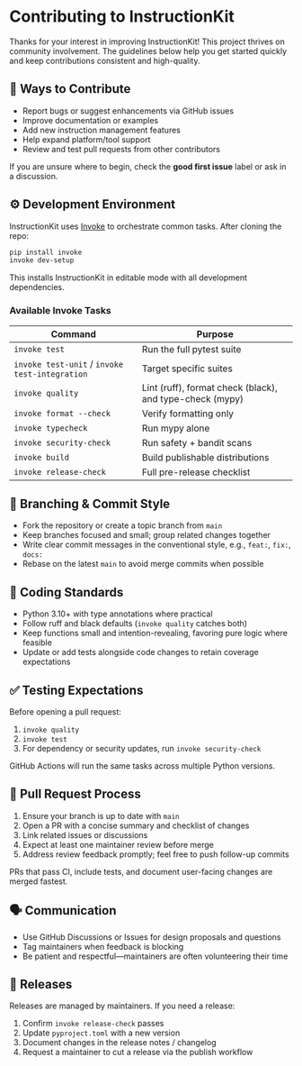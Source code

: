 # Contributing to InstructionKit

Thanks for your interest in improving InstructionKit! This project thrives on community involvement. The guidelines below help you get started quickly and keep contributions consistent and high-quality.

## 🧭 Ways to Contribute

- Report bugs or suggest enhancements via GitHub issues
- Improve documentation or examples
- Add new instruction management features
- Help expand platform/tool support
- Review and test pull requests from other contributors

If you are unsure where to begin, check the **good first issue** label or ask in a discussion.

## ⚙️ Development Environment

InstructionKit uses [Invoke](https://www.pyinvoke.org/) to orchestrate common tasks. After cloning the repo:

```bash
pip install invoke
invoke dev-setup
```

This installs InstructionKit in editable mode with all development dependencies.

### Available Invoke Tasks

| Command | Purpose |
| --- | --- |
| `invoke test` | Run the full pytest suite |
| `invoke test-unit` / `invoke test-integration` | Target specific suites |
| `invoke quality` | Lint (ruff), format check (black), and type-check (mypy) |
| `invoke format --check` | Verify formatting only |
| `invoke typecheck` | Run mypy alone |
| `invoke security-check` | Run safety + bandit scans |
| `invoke build` | Build publishable distributions |
| `invoke release-check` | Full pre-release checklist |

## 🧱 Branching & Commit Style

- Fork the repository or create a topic branch from `main`
- Keep branches focused and small; group related changes together
- Write clear commit messages in the conventional style, e.g., `feat:`, `fix:`, `docs:`
- Rebase on the latest `main` to avoid merge commits when possible

## 🧼 Coding Standards

- Python 3.10+ with type annotations where practical
- Follow ruff and black defaults (`invoke quality` catches both)
- Keep functions small and intention-revealing, favoring pure logic where feasible
- Update or add tests alongside code changes to retain coverage expectations

## ✅ Testing Expectations

Before opening a pull request:

1. `invoke quality`
2. `invoke test`
3. For dependency or security updates, run `invoke security-check`

GitHub Actions will run the same tasks across multiple Python versions.

## 🔄 Pull Request Process

1. Ensure your branch is up to date with `main`
2. Open a PR with a concise summary and checklist of changes
3. Link related issues or discussions
4. Expect at least one maintainer review before merge
5. Address review feedback promptly; feel free to push follow-up commits

PRs that pass CI, include tests, and document user-facing changes are merged fastest.

## 🗣️ Communication

- Use GitHub Discussions or Issues for design proposals and questions
- Tag maintainers when feedback is blocking
- Be patient and respectful—maintainers are often volunteering their time

## 🚀 Releases

Releases are managed by maintainers. If you need a release:

1. Confirm `invoke release-check` passes
2. Update `pyproject.toml` with a new version
3. Document changes in the release notes / changelog
4. Request a maintainer to cut a release via the publish workflow
